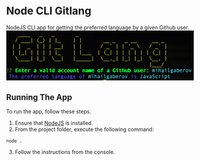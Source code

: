 # Node CLI Gitlang
NodeJS CLI app for getting the preferred language by a given Github user.
![Image of the app](https://github.com/mihailgaberov/node-cli-gitlang/blob/master/1493799335.png)


## Running The App

To run the app, follow these steps.

1. Ensure that [NodeJS](http://nodejs.org/) is installed.
2. From the project folder, execute the following command:

  ```shell
  node .
  ```
3. Follow the instructions from the console.
